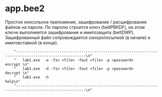 # app.bee2
Простое консольное приложение, зашифрование / расшифрование файлов на пароле.
По паролю строится ключ (beltPBKDF), на этом ключе выполняется зашифрование и имитозащита (beltDWP).
Зашифрованный файл сопровождается синхропосылкой (в начале) и имитовставкой (в конце).

		"------------------------------------------------------------------------------------------------------\n"
		"	lab1.exe  -e -fin <file> -fout <file> -p <password>                   encrypt \n"
		"	lab1.exe  -d -fin <file> -fout <file> -p <password>                   decrypt \n"
		"	lab1.exe  -h														help\n"
		"------------------------------------------------------------------------------------------------------\n"
	
